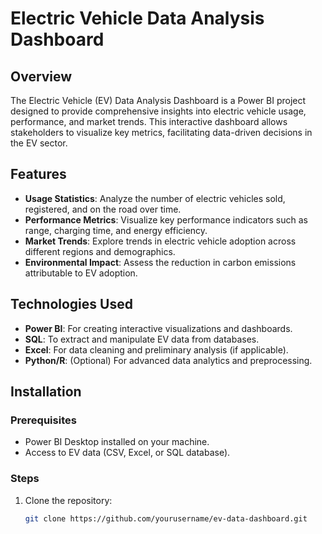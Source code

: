 # Electric Vehicle Data Analysis Dashboard

## Overview

The Electric Vehicle (EV) Data Analysis Dashboard is a Power BI project designed to provide comprehensive insights into electric vehicle usage, performance, and market trends. This interactive dashboard allows stakeholders to visualize key metrics, facilitating data-driven decisions in the EV sector.

## Features

- **Usage Statistics**: Analyze the number of electric vehicles sold, registered, and on the road over time.
- **Performance Metrics**: Visualize key performance indicators such as range, charging time, and energy efficiency.
- **Market Trends**: Explore trends in electric vehicle adoption across different regions and demographics.
- **Environmental Impact**: Assess the reduction in carbon emissions attributable to EV adoption.

## Technologies Used

- **Power BI**: For creating interactive visualizations and dashboards.
- **SQL**: To extract and manipulate EV data from databases.
- **Excel**: For data cleaning and preliminary analysis (if applicable).
- **Python/R**: (Optional) For advanced data analytics and preprocessing.

## Installation

### Prerequisites

- Power BI Desktop installed on your machine.
- Access to EV data (CSV, Excel, or SQL database).

### Steps

1. Clone the repository:
   ```bash
   git clone https://github.com/yourusername/ev-data-dashboard.git

